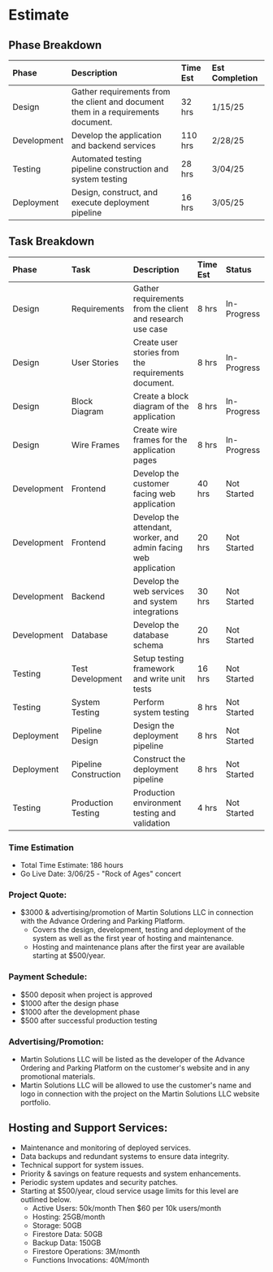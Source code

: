 # Estimate

## Phase Breakdown

| Phase       | Description                                                                       | Time Est | Est Completion |
| :---------- | :-------------------------------------------------------------------------------- | :------- | :------------- |
| Design      | Gather requirements from the client and document them in a requirements document. | 32 hrs   | 1/15/25        |
| Development | Develop the application and backend services                                      | 110 hrs  | 2/28/25        |
| Testing     | Automated testing pipeline construction and system testing                        | 28 hrs   | 3/04/25        |
| Deployment  | Design, construct, and execute deployment pipeline                                | 16 hrs   | 3/05/25        |

## Task Breakdown

| Phase       | Task                  | Description                                                     | Time Est | Status      |
| :---------- | :-------------------- | :-------------------------------------------------------------- | :------- | :---------- |
| Design      | Requirements          | Gather requirements from the client and research use case       | 8 hrs    | In-Progress |
| Design      | User Stories          | Create user stories from the requirements document.             | 8 hrs    | In-Progress |
| Design      | Block Diagram         | Create a block diagram of the application                       | 8 hrs    | In-Progress |
| Design      | Wire Frames           | Create wire frames for the application pages                    | 8 hrs    | In-Progress |
| Development | Frontend              | Develop the customer facing web application                     | 40 hrs   | Not Started |
| Development | Frontend              | Develop the attendant, worker, and admin facing web application | 20 hrs   | Not Started |
| Development | Backend               | Develop the web services and system integrations                | 30 hrs   | Not Started |
| Development | Database              | Develop the database schema                                     | 20 hrs   | Not Started |
| Testing     | Test Development      | Setup testing framework and write unit tests                    | 16 hrs   | Not Started |
| Testing     | System Testing        | Perform system testing                                          | 8 hrs    | Not Started |
| Deployment  | Pipeline Design       | Design the deployment pipeline                                  | 8 hrs    | Not Started |
| Deployment  | Pipeline Construction | Construct the deployment pipeline                               | 8 hrs    | Not Started |
| Testing     | Production Testing    | Production environment testing and validation                   | 4 hrs    | Not Started |

### Time Estimation
* Total Time Estimate: 186 hours
* Go Live Date: 3/06/25 - "Rock of Ages" concert

### Project Quote: 
* $3000 & advertising/promotion of Martin Solutions LLC in connection with the Advance Ordering and Parking Platform.
  - Covers the design, development, testing and deployment of the system as well as the first year of hosting and maintenance.
  - Hosting and maintenance plans after the first year are available starting at $500/year.


### Payment Schedule:
* $500 deposit when project is approved
* $1000 after the design phase
* $1000 after the development phase
* $500 after successful production testing

### Advertising/Promotion:
* Martin Solutions LLC will be listed as the developer of the Advance Ordering and Parking Platform on the customer's website and in any promotional materials.
* Martin Solutions LLC will be allowed to use the customer's name and logo in connection with the project on the Martin Solutions LLC website portfolio.

## Hosting and Support Services:
* Maintenance and monitoring of deployed services.
* Data backups and redundant systems to ensure data integrity.
* Technical support for system issues.
* Priority & savings on feature requests and system enhancements.
* Periodic system updates and security patches.
* Starting at $500/year, cloud service usage limits for this level are outlined below.
  - Active Users: 50k/month Then $60 per 10k users/month
  - Hosting: 25GB/month
  - Storage: 50GB
  - Firestore Data: 50GB
  - Backup Data: 150GB 
  - Firestore Operations: 3M/month
  - Functions Invocations: 40M/month


